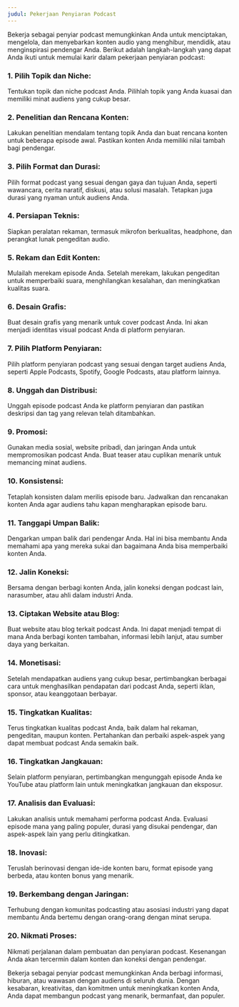 ```yaml
---
judul: Pekerjaan Penyiaran Podcast
---
```


Bekerja sebagai penyiar podcast memungkinkan Anda untuk menciptakan, mengelola, dan menyebarkan konten audio yang menghibur, mendidik, atau menginspirasi pendengar Anda. Berikut adalah langkah-langkah yang dapat Anda ikuti untuk memulai karir dalam pekerjaan penyiaran podcast:

### 1. **Pilih Topik dan Niche:**
Tentukan topik dan niche podcast Anda. Pilihlah topik yang Anda kuasai dan memiliki minat audiens yang cukup besar.

### 2. **Penelitian dan Rencana Konten:**
Lakukan penelitian mendalam tentang topik Anda dan buat rencana konten untuk beberapa episode awal. Pastikan konten Anda memiliki nilai tambah bagi pendengar.

### 3. **Pilih Format dan Durasi:**
Pilih format podcast yang sesuai dengan gaya dan tujuan Anda, seperti wawancara, cerita naratif, diskusi, atau solusi masalah. Tetapkan juga durasi yang nyaman untuk audiens Anda.

### 4. **Persiapan Teknis:**
Siapkan peralatan rekaman, termasuk mikrofon berkualitas, headphone, dan perangkat lunak pengeditan audio.

### 5. **Rekam dan Edit Konten:**
Mulailah merekam episode Anda. Setelah merekam, lakukan pengeditan untuk memperbaiki suara, menghilangkan kesalahan, dan meningkatkan kualitas suara.

### 6. **Desain Grafis:**
Buat desain grafis yang menarik untuk cover podcast Anda. Ini akan menjadi identitas visual podcast Anda di platform penyiaran.

### 7. **Pilih Platform Penyiaran:**
Pilih platform penyiaran podcast yang sesuai dengan target audiens Anda, seperti Apple Podcasts, Spotify, Google Podcasts, atau platform lainnya.

### 8. **Unggah dan Distribusi:**
Unggah episode podcast Anda ke platform penyiaran dan pastikan deskripsi dan tag yang relevan telah ditambahkan.

### 9. **Promosi:**
Gunakan media sosial, website pribadi, dan jaringan Anda untuk mempromosikan podcast Anda. Buat teaser atau cuplikan menarik untuk memancing minat audiens.

### 10. **Konsistensi:**
Tetaplah konsisten dalam merilis episode baru. Jadwalkan dan rencanakan konten Anda agar audiens tahu kapan mengharapkan episode baru.

### 11. **Tanggapi Umpan Balik:**
Dengarkan umpan balik dari pendengar Anda. Hal ini bisa membantu Anda memahami apa yang mereka sukai dan bagaimana Anda bisa memperbaiki konten Anda.

### 12. **Jalin Koneksi:**
Bersama dengan berbagi konten Anda, jalin koneksi dengan podcast lain, narasumber, atau ahli dalam industri Anda.

### 13. **Ciptakan Website atau Blog:**
Buat website atau blog terkait podcast Anda. Ini dapat menjadi tempat di mana Anda berbagi konten tambahan, informasi lebih lanjut, atau sumber daya yang berkaitan.

### 14. **Monetisasi:**
Setelah mendapatkan audiens yang cukup besar, pertimbangkan berbagai cara untuk menghasilkan pendapatan dari podcast Anda, seperti iklan, sponsor, atau keanggotaan berbayar.

### 15. **Tingkatkan Kualitas:**
Terus tingkatkan kualitas podcast Anda, baik dalam hal rekaman, pengeditan, maupun konten. Pertahankan dan perbaiki aspek-aspek yang dapat membuat podcast Anda semakin baik.

### 16. **Tingkatkan Jangkauan:**
Selain platform penyiaran, pertimbangkan mengunggah episode Anda ke YouTube atau platform lain untuk meningkatkan jangkauan dan eksposur.

### 17. **Analisis dan Evaluasi:**
Lakukan analisis untuk memahami performa podcast Anda. Evaluasi episode mana yang paling populer, durasi yang disukai pendengar, dan aspek-aspek lain yang perlu ditingkatkan.

### 18. **Inovasi:**
Teruslah berinovasi dengan ide-ide konten baru, format episode yang berbeda, atau konten bonus yang menarik.

### 19. **Berkembang dengan Jaringan:**
Terhubung dengan komunitas podcasting atau asosiasi industri yang dapat membantu Anda bertemu dengan orang-orang dengan minat serupa.

### 20. **Nikmati Proses:**
Nikmati perjalanan dalam pembuatan dan penyiaran podcast. Kesenangan Anda akan tercermin dalam konten dan koneksi dengan pendengar.

Bekerja sebagai penyiar podcast memungkinkan Anda berbagi informasi, hiburan, atau wawasan dengan audiens di seluruh dunia. Dengan kesabaran, kreativitas, dan komitmen untuk meningkatkan konten Anda, Anda dapat membangun podcast yang menarik, bermanfaat, dan populer.